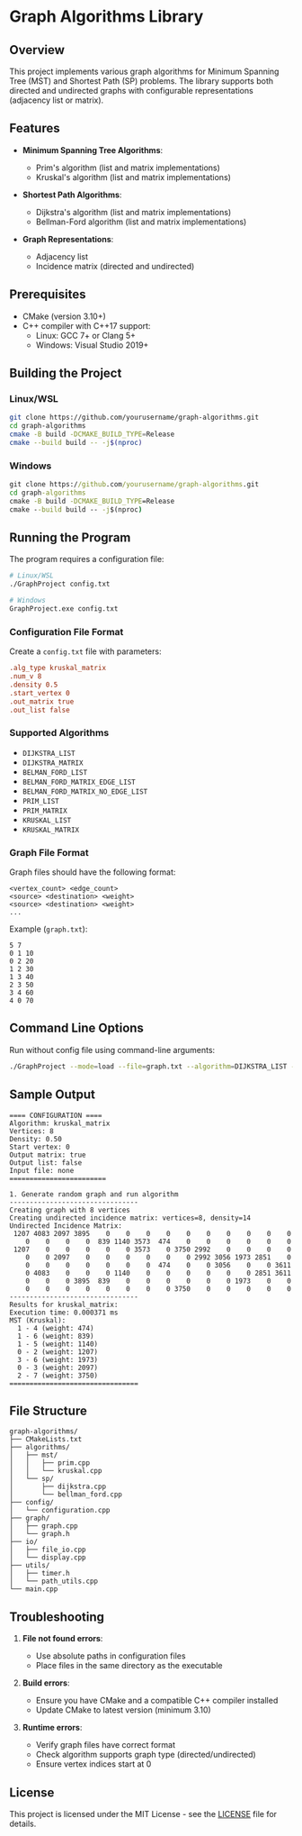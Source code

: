 # Graph Algorithms Library

## Overview
This project implements various graph algorithms for Minimum Spanning Tree (MST) and Shortest Path (SP) problems. The library supports both directed and undirected graphs with configurable representations (adjacency list or matrix).

## Features
- **Minimum Spanning Tree Algorithms**:
    - Prim's algorithm (list and matrix implementations)
    - Kruskal's algorithm (list and matrix implementations)

- **Shortest Path Algorithms**:
    - Dijkstra's algorithm (list and matrix implementations)
    - Bellman-Ford algorithm (list and matrix implementations)

- **Graph Representations**:
    - Adjacency list
    - Incidence matrix (directed and undirected)

## Prerequisites
- CMake (version 3.10+)
- C++ compiler with C++17 support:
    - Linux: GCC 7+ or Clang 5+
    - Windows: Visual Studio 2019+

## Building the Project

### Linux/WSL
```bash
git clone https://github.com/yourusername/graph-algorithms.git
cd graph-algorithms
cmake -B build -DCMAKE_BUILD_TYPE=Release
cmake --build build -- -j$(nproc)
```

### Windows
```cmd
git clone https://github.com/yourusername/graph-algorithms.git
cd graph-algorithms
cmake -B build -DCMAKE_BUILD_TYPE=Release
cmake --build build -- -j$(nproc)
```

## Running the Program
The program requires a configuration file:

```bash
# Linux/WSL
./GraphProject config.txt
```
```bash
# Windows
GraphProject.exe config.txt
```

### Configuration File Format
Create a `config.txt` file with parameters:

```ini
.alg_type kruskal_matrix
.num_v 8
.density 0.5
.start_vertex 0
.out_matrix true
.out_list false
```

### Supported Algorithms
- `DIJKSTRA_LIST`
- `DIJKSTRA_MATRIX`
- `BELMAN_FORD_LIST`
- `BELMAN_FORD_MATRIX_EDGE_LIST`
- `BELMAN_FORD_MATRIX_NO_EDGE_LIST`
- `PRIM_LIST`
- `PRIM_MATRIX`
- `KRUSKAL_LIST`
- `KRUSKAL_MATRIX`

### Graph File Format
Graph files should have the following format:
```
<vertex_count> <edge_count>
<source> <destination> <weight>
<source> <destination> <weight>
...
```

Example (`graph.txt`):
```
5 7
0 1 10
0 2 20
1 2 30
1 3 40
2 3 50
3 4 60
4 0 70
```

## Command Line Options
Run without config file using command-line arguments:

```bash
./GraphProject --mode=load --file=graph.txt --algorithm=DIJKSTRA_LIST --start_vertex=0
```

## Sample Output
```
==== CONFIGURATION ====
Algorithm: kruskal_matrix
Vertices: 8
Density: 0.50
Start vertex: 0
Output matrix: true
Output list: false
Input file: none
========================

1. Generate random graph and run algorithm
--------------------------------
Creating graph with 8 vertices
Creating undirected incidence matrix: vertices=8, density=14
Undirected Incidence Matrix:
 1207 4083 2097 3895    0    0    0    0    0    0    0    0    0    0
    0    0    0    0  839 1140 3573  474    0    0    0    0    0    0
 1207    0    0    0    0    0 3573    0 3750 2992    0    0    0    0
    0    0 2097    0    0    0    0    0    0 2992 3056 1973 2851    0
    0    0    0    0    0    0    0  474    0    0 3056    0    0 3611
    0 4083    0    0    0 1140    0    0    0    0    0    0 2851 3611
    0    0    0 3895  839    0    0    0    0    0    0 1973    0    0
    0    0    0    0    0    0    0    0 3750    0    0    0    0    0
--------------------------------
Results for kruskal_matrix:
Execution time: 0.000371 ms
MST (Kruskal):
  1 - 4 (weight: 474)
  1 - 6 (weight: 839)
  1 - 5 (weight: 1140)
  0 - 2 (weight: 1207)
  3 - 6 (weight: 1973)
  0 - 3 (weight: 2097)
  2 - 7 (weight: 3750)
================================

```

## File Structure
```
graph-algorithms/
├── CMakeLists.txt
├── algorithms/
│   ├── mst/
│   │   ├── prim.cpp
│   │   └── kruskal.cpp
│   └── sp/
│       ├── dijkstra.cpp
│       └── bellman_ford.cpp
├── config/
│   └── configuration.cpp
├── graph/
│   ├── graph.cpp
│   └── graph.h
├── io/
│   ├── file_io.cpp
│   └── display.cpp
├── utils/
│   ├── timer.h
│   └── path_utils.cpp
└── main.cpp
```

## Troubleshooting
1. **File not found errors**:
    - Use absolute paths in configuration files
    - Place files in the same directory as the executable

2. **Build errors**:
    - Ensure you have CMake and a compatible C++ compiler installed
    - Update CMake to latest version (minimum 3.10)

3. **Runtime errors**:
    - Verify graph files have correct format
    - Check algorithm supports graph type (directed/undirected)
    - Ensure vertex indices start at 0

## License
This project is licensed under the MIT License - see the [LICENSE](LICENSE) file for details.
